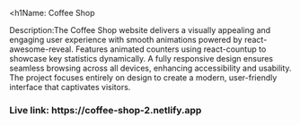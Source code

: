 <h1Name: Coffee Shop</h1>
<p>Description:The Coffee Shop website delivers a visually appealing and engaging user experience with smooth animations powered by react-awesome-reveal. Features animated counters using react-countup to showcase key statistics dynamically. A fully responsive design ensures seamless browsing across all devices, enhancing accessibility and usability. The project focuses entirely on design to create a modern, user-friendly interface that captivates visitors.</p>

<h3>Live link: https://coffee-shop-2.netlify.app</h3>
